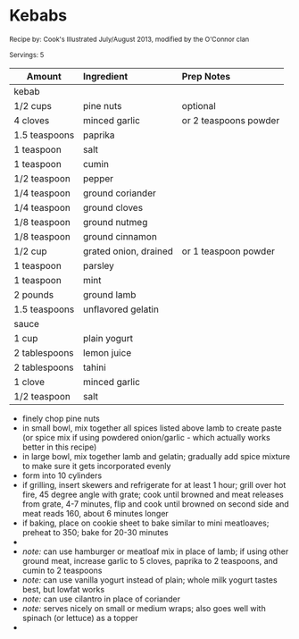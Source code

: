 # Kebabs

<small>Recipe by: Cook's Illustrated July/August 2013, modified by the O'Connor clan</small>

<small>Servings: 5</small>

| Amount        | Ingredient            | Prep Notes          |
| ------------- | :-------------------- | :------------------ |
| kebab                                                       |
| 1/2 cups      | pine nuts             | optional            |
| 4 cloves      | minced garlic         | or 2 teaspoons powder|
| 1.5 teaspoons | paprika               |                     |
| 1 teaspoon    | salt                  |                     |
| 1 teaspoon    | cumin                 |                     |
| 1/2 teaspoon  | pepper                |                     |
| 1/4 teaspoon  | ground coriander      |                     |
| 1/4 teaspoon  | ground cloves         |                     |
| 1/8 teaspoon  | ground nutmeg         |                     |
| 1/8 teaspoon  | ground cinnamon       |                     |
| 1/2 cup       | grated onion, drained | or 1 teaspoon powder|
| 1 teaspoon    | parsley               |                     |
| 1 teaspoon    | mint                  |                     |
| 2 pounds      | ground lamb           |                     |
| 1.5 teaspoons | unflavored gelatin    |                     |
| sauce                                                       |
| 1 cup         | plain yogurt          |                     |
| 2 tablespoons | lemon juice           |                     |
| 2 tablespoons | tahini                |                     |
| 1 clove       | minced garlic         |                     |
| 1/2 teaspoon  | salt                  |                     |

- finely chop pine nuts
- in small bowl, mix together all spices listed above lamb to create paste (or spice mix if using powdered onion/garlic - which actually works better in this recipe)
- in large bowl, mix together lamb and gelatin; gradually add spice mixture to make sure it gets incorporated evenly
- form into 10 cylinders
- if grilling, insert skewers and refrigerate for at least 1 hour; grill over hot fire, 45 degree angle with grate; cook until browned and meat releases from grate, 4-7 minutes, flip and cook until browned on second side and meat reads 160, about 6 minutes longer
- if baking, place on cookie sheet to bake similar to mini meatloaves; preheat to 350; bake for 20-30 minutes
- 
- _note:_ can use hamburger or meatloaf mix in place of lamb; if using other ground meat, increase garlic to 5 cloves, paprika to 2 teaspoons, and cumin to 2 teaspoons
- _note:_ can use vanilla yogurt instead of plain; whole milk yogurt tastes best, but lowfat works
- _note:_ can use cilantro in place of coriander
- _note:_ serves nicely on small or medium wraps; also goes well with spinach (or lettuce) as a topper
- 
